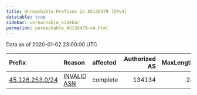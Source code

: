 ```yaml
---
title: Unreachable Prefixes in AS136479 (IPv4)
datatable: true
sidebar: unreachable_sidebar
permalink: unreachable_AS136479-v4.html
---
```


Data as of 2020-01-02 23:00:00 UTC


<div class="datatable-begin"></div>

| Prefix                                                   | Reason                                                                                                  | affected   |   Authorized AS |   MaxLength | Anchor                                       |   unreachable /24s |
|:---------------------------------------------------------|:--------------------------------------------------------------------------------------------------------|:-----------|----------------:|------------:|:---------------------------------------------|-------------------:|
| [45.126.253.0/24](https://stat.ripe.net/45.126.253.0/24) | [INVALID ASN](https://rpki-validator.ripe.net/announcement-preview?asn=AS136479&prefix=45.126.253.0/24) | complete   |          134134 |          24 | [APNIC](unreachable_APNIC_RPKI_Root-v4.html) |                  1 |

<div class="datatable-end"></div>